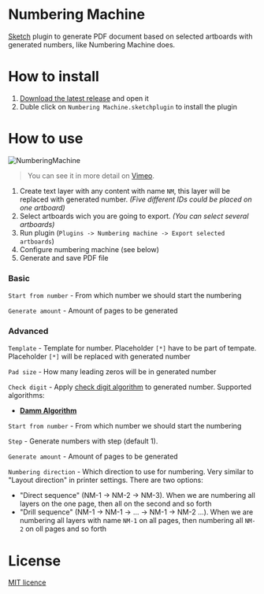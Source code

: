 # Numbering Machine
[Sketch](https://www.sketchapp.com/) plugin to generate PDF document based on selected artboards with generated numbers, like Numbering Machine does.

# How to install
1. [Download the latest release](https://github.com/akolpakov/sketch-numbering-machine/archive/master.zip) and open it
2. Duble click on `Numbering Machine.sketchplugin` to install the plugin

# How to use

![NumberingMachine](https://cdn.rawgit.com/akolpakov/sketch-numbering-machine/8bb84f2e/how-to-use.gif)

> You can see it in more detail on [Vimeo](https://vimeo.com/199833210).

1. Create text layer with any content with name `NM`, this layer will be replaced with generated number. *(Five different IDs could be placed on one artboard)*
3. Select artboards wich you are going to export. *(You can select several artboards)*
4. Run plugin (`Plugins -> Numbering machine -> Export selected artboards`)
5. Configure numbering machine (see below)
6. Generate and save PDF file

### Basic

`Start from number` - From which number we should start the numbering

`Generate amount` - Amount of pages to be generated

### Advanced

`Template` - Template for number. Placeholder `[*]` have to be part of tempate. Placeholder `[*]` will be replaced with generated number

`Pad size` - How many leading zeros will be in generated number

`Check digit` - Apply [check digit algorithm](https://en.wikipedia.org/wiki/Check_digit) to generated number. Supported algorithms:
- [**Damm Algorithm**](https://en.wikipedia.org/wiki/Damm_algorithm)

`Start from number` - From which number we should start the numbering

`Step` - Generate numbers with step (default 1).

`Generate amount` - Amount of pages to be generated

`Numbering direction` - Which direction to use for numbering. Very similar to "Layout direction" in printer settings. There are two options:
- "Direct sequence" (NM-1 -> NM-2 -> NM-3). When we are numbering all layers on the one page, then all on the second and so forth
- "Drill sequence" (NM-1 -> NM-1 -> ... -> NM-1 -> NM-2 ...). When we are numbering all layers with name `NM-1` on all pages, then numbering all `NM-2` on oll pages and so forth

# License
[MIT licence](./LICENSE)
